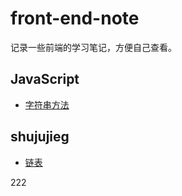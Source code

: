 <!--
 * @Author: your name
 * @Date: 2021-03-20 10:48:05
 * @LastEditTime: 2021-07-08 21:26:44
 * @LastEditors: Please set LastEditors
 * @Description: In User Settings Edit
 * @FilePath: /front-end-note/README.md
-->
# front-end-note
记录一些前端的学习笔记，方便自己查看。

## JavaScript
* [字符串方法](https://github.com/rongwei-alisa/front-end-note/blob/master/JavaScript/JS%E5%9F%BA%E7%A1%80/String.md)

## shujujieg
* [链表](https://github.com/rongwei-alisa/front-end-note/blob/master/%E6%95%B0%E6%8D%AE%E7%BB%93%E6%9E%84/%E9%93%BE%E8%A1%A8.md)

222